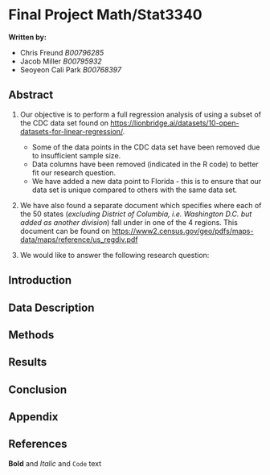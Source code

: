 # Final Project Math/Stat3340 
**Written by:** 
- Chris Freund _B00796285_
- Jacob Miller _B00795932_
- Seoyeon Cali Park _B00768397_

## Abstract
1. Our objective is to perform a full regression analysis of using a subset of the CDC data set found on https://lionbridge.ai/datasets/10-open-datasets-for-linear-regression/. 
    - Some of the data points in the CDC data set have been removed due to insufficient sample size. 
    - Data columns have been removed (indicated in the R code) to better fit our research question. 
    - We have added a new data point to Florida - this is to ensure that our data set is unique compared to others with the same data set. 
    
2. We have also found a separate document which specifies where each of the 50 states (_excluding District of Columbia, i.e. Washington D.C. but added as another division_) fall under in one of the 4 regions. 
This document can be found on https://www2.census.gov/geo/pdfs/maps-data/maps/reference/us_regdiv.pdf

3. We would like to answer the following research question: 

## Introduction

## Data Description
## Methods
## Results
## Conclusion
## Appendix
## References





**Bold** and _Italic_ and `Code` text


